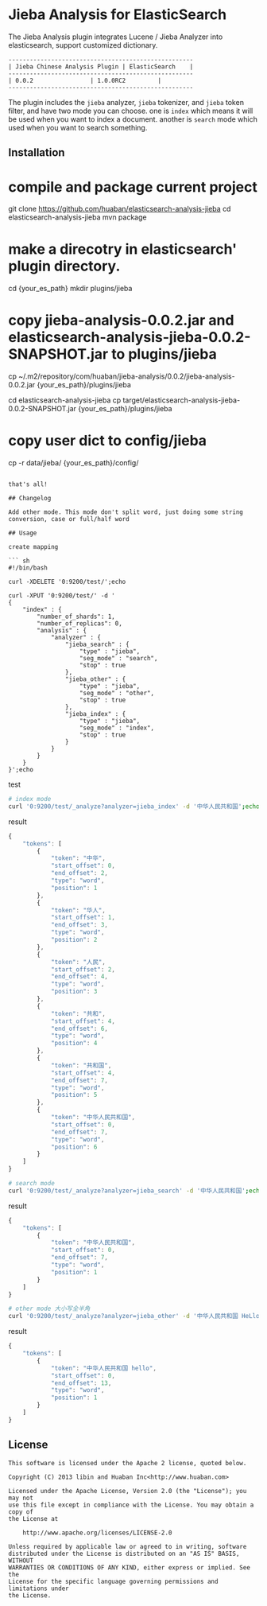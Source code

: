 Jieba Analysis for ElasticSearch
==================================

The Jieba Analysis plugin integrates Lucene / Jieba Analyzer into elasticsearch, support customized dictionary.

    ----------------------------------------------------
    | Jieba Chinese Analysis Plugin | ElasticSearch    |
    ----------------------------------------------------
    | 0.0.2                | 1.0.0RC2         |
    ----------------------------------------------------

The plugin includes the `jieba` analyzer, `jieba` tokenizer, and `jieba` token filter, and have two mode you can choose. one is `index` which means it will be used when you want to index a document. another is `search` mode which used when you want to search something.


## Installation

# compile and package current project
git clone https://github.com/huaban/elasticsearch-analysis-jieba
cd elasticsearch-analysis-jieba
mvn package


# make a direcotry in elasticsearch' plugin directory.
cd {your_es_path}
mkdir plugins/jieba

# copy jieba-analysis-0.0.2.jar and elasticsearch-analysis-jieba-0.0.2-SNAPSHOT.jar to plugins/jieba
cp ~/.m2/repository/com/huaban/jieba-analysis/0.0.2/jieba-analysis-0.0.2.jar {your_es_path}/plugins/jieba

cd elasticsearch-analysis-jieba
cp target/elasticsearch-analysis-jieba-0.0.2-SNAPSHOT.jar {your_es_path}/plugins/jieba

# copy user dict to config/jieba
cp -r data/jieba/ {your_es_path}/config/
```

that's all!

## Changelog

Add other mode. This mode don't split word, just doing some string conversion, case or full/half word

## Usage

create mapping

``` sh
#!/bin/bash

curl -XDELETE '0:9200/test/';echo

curl -XPUT '0:9200/test/' -d '
{
    "index" : {
        "number_of_shards": 1,
        "number_of_replicas": 0,
        "analysis" : {
            "analyzer" : {
                "jieba_search" : {
                    "type" : "jieba",
                    "seg_mode" : "search",
                    "stop" : true
                },
                "jieba_other" : {
                    "type" : "jieba",
                    "seg_mode" : "other",
                    "stop" : true
                },
                "jieba_index" : {
                    "type" : "jieba",
                    "seg_mode" : "index",
                    "stop" : true
                }
            }
        }
    }
}';echo
```

test

``` sh
# index mode
curl '0:9200/test/_analyze?analyzer=jieba_index' -d '中华人民共和国';echo
```

result

``` javascript
{
    "tokens": [
        {
            "token": "中华",
            "start_offset": 0,
            "end_offset": 2,
            "type": "word",
            "position": 1
        },
        {
            "token": "华人",
            "start_offset": 1,
            "end_offset": 3,
            "type": "word",
            "position": 2
        },
        {
            "token": "人民",
            "start_offset": 2,
            "end_offset": 4,
            "type": "word",
            "position": 3
        },
        {
            "token": "共和",
            "start_offset": 4,
            "end_offset": 6,
            "type": "word",
            "position": 4
        },
        {
            "token": "共和国",
            "start_offset": 4,
            "end_offset": 7,
            "type": "word",
            "position": 5
        },
        {
            "token": "中华人民共和国",
            "start_offset": 0,
            "end_offset": 7,
            "type": "word",
            "position": 6
        }
    ]
}
```

``` sh
# search mode
curl '0:9200/test/_analyze?analyzer=jieba_search' -d '中华人民共和国';echo
```

result

``` javascript
{
    "tokens": [
        {
            "token": "中华人民共和国",
            "start_offset": 0,
            "end_offset": 7,
            "type": "word",
            "position": 1
        }
    ]
}
```

``` sh
# other mode 大小写全半角
curl '0:9200/test/_analyze?analyzer=jieba_other' -d '中华人民共和国 HeLlo';echo
```

result

``` javascript
{
    "tokens": [
        {
            "token": "中华人民共和国 hello",
            "start_offset": 0,
            "end_offset": 13,
            "type": "word",
            "position": 1
        }
    ]
}
```

License
-------

    This software is licensed under the Apache 2 license, quoted below.

    Copyright (C) 2013 libin and Huaban Inc<http://www.huaban.com>

    Licensed under the Apache License, Version 2.0 (the "License"); you may not
    use this file except in compliance with the License. You may obtain a copy of
    the License at

        http://www.apache.org/licenses/LICENSE-2.0

    Unless required by applicable law or agreed to in writing, software
    distributed under the License is distributed on an "AS IS" BASIS, WITHOUT
    WARRANTIES OR CONDITIONS OF ANY KIND, either express or implied. See the
    License for the specific language governing permissions and limitations under
    the License.


